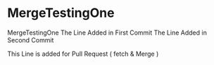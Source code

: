 # MergeTestingOne
MergeTestingOne
The Line Added in First Commit
The Line Added in Second  Commit


This Line is added for Pull Request ( fetch & Merge )
